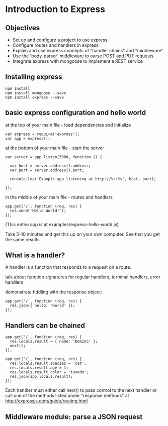 # Introduction to Express

## Objectives

* Set up and configure a project to use express 
* Configure routes and handlers in express
* Explain and use express concepts of "handler chains" and "middleware"
* Use the 'body-parser' middleware to oarse POST and PUT requests
* Integrate express with mongoose to implement a REST service

## Installing express

```
npm install
npm install mongoose --save
npm install express --save
```

## basic express configuration and hello world

at the top of your main file - load dependencies and initialize

```
var express = require('express');
var app = express();
```

at the bottom of your main file - start the server

```
var server = app.listen(3000, function () {

  var host = server.address().address;
  var port = server.address().port;

  console.log('Example app listening at http://%s:%s', host, port);

});
```

in the middle of your main file - routes and handlers

```
app.get('/', function (req, res) {
  res.send('Hello World!');
});
```

(This entire app is at examples/express-hello-world.js)

Take 5-10 minutes and get this up on your own computer.  See that you get the same results. 

## What is a handler?

A handler is a function that responds to a request on a route.  

talk about function signatures for regular handlers, terminal handlers, error handlers

demonstrate fiddling with the response object:

```
app.get('/', function (req, res) {
  res.json({ hello: 'world' });
});
```

## Handlers can be chained

```
app.get('/', function (req, res) {
  res.locals.result = { name: 'Domino' };
  next();
});

app.get('/', function (req, res) {
  res.locals.result.species = 'cat';
  res.locals.result.age = 1;
  res.locals.result.color = 'tuxedo';
  res.json(app.locals.result);
});
```

Each handler must either call next() to pass control to the next handler or call one of the methods listed under "response methods" at http://expressjs.com/guide/routing.html

## Middleware module: parse a JSON request








